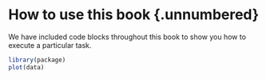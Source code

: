 # How to use this book {.unnumbered}

We have included code blocks throughout this book to show you how to execute a
particular task.

```r
library(package)
plot(data)
```
